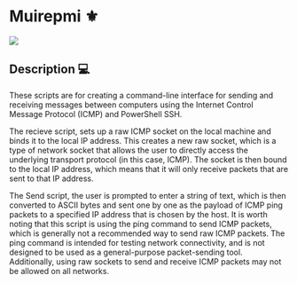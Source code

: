 # Muirepmi ⚜️
![](https://img.shields.io/badge/Muriepmi-blue?style=for-the-badge)
## Description 💻
These scripts are for creating a command-line interface for sending and receiving messages between computers using the Internet Control Message Protocol (ICMP) and PowerShell SSH.




The recieve script, sets up a raw ICMP socket on the local machine and binds it to the local IP address. This creates a new raw socket, which is a type of network socket that allows the user to directly access the underlying transport protocol (in this case, ICMP). The socket is then bound to the local IP address, which means that it will only receive packets that are sent to that IP address. 

The Send script, the user is prompted to enter a string of text, which is then converted to ASCII bytes and sent one by one as the payload of ICMP ping packets to a specified IP address that is chosen by the host. It is worth noting that this script is using the ping command to send ICMP packets, which is generally not a recommended way to send raw ICMP packets. The ping command is intended for testing network connectivity, and is not designed to be used as a general-purpose packet-sending tool. Additionally, using raw sockets to send and receive ICMP packets may not be allowed on all networks.






